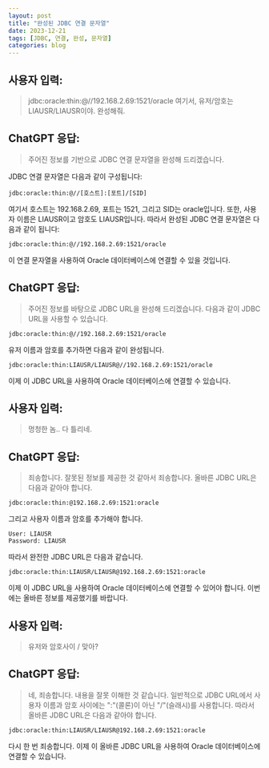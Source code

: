 ```yaml
---
layout: post
title: "완성된 JDBC 연결 문자열"
date: 2023-12-21
tags: [JDBC, 연결, 완성, 문자열]
categories: blog
---
```


## 사용자 입력:
> jdbc:oracle:thin:@//192.168.2.69:1521/oracle 여기서, 유저/암호는 LIAUSR/LIAUSR이야. 완성해줘.

## ChatGPT 응답:
> 주어진 정보를 기반으로 JDBC 연결 문자열을 완성해 드리겠습니다.

JDBC 연결 문자열은 다음과 같이 구성됩니다:

```
jdbc:oracle:thin:@//[호스트]:[포트]/[SID]
```

여기서 호스트는 192.168.2.69, 포트는 1521, 그리고 SID는 oracle입니다. 또한, 사용자 이름은 LIAUSR이고 암호도 LIAUSR입니다. 따라서 완성된 JDBC 연결 문자열은 다음과 같이 됩니다:

```
jdbc:oracle:thin:@//192.168.2.69:1521/oracle
```

이 연결 문자열을 사용하여 Oracle 데이터베이스에 연결할 수 있을 것입니다.

## ChatGPT 응답:
> 주어진 정보를 바탕으로 JDBC URL을 완성해 드리겠습니다. 다음과 같이 JDBC URL을 사용할 수 있습니다.

```
jdbc:oracle:thin:@//192.168.2.69:1521/oracle
```

유저 이름과 암호를 추가하면 다음과 같이 완성됩니다.

```
jdbc:oracle:thin:LIAUSR/LIAUSR@//192.168.2.69:1521/oracle
```

이제 이 JDBC URL을 사용하여 Oracle 데이터베이스에 연결할 수 있습니다.

## 사용자 입력:
> 멍청한 놈.. 다 틀리네.

## ChatGPT 응답:
> 죄송합니다. 잘못된 정보를 제공한 것 같아서 죄송합니다. 올바른 JDBC URL은 다음과 같아야 합니다.

```
jdbc:oracle:thin:@192.168.2.69:1521:oracle
```

그리고 사용자 이름과 암호를 추가해야 합니다.

```
User: LIAUSR
Password: LIAUSR
```

따라서 완전한 JDBC URL은 다음과 같습니다.

```
jdbc:oracle:thin:LIAUSR/LIAUSR@192.168.2.69:1521:oracle
```

이제 이 JDBC URL을 사용하여 Oracle 데이터베이스에 연결할 수 있어야 합니다. 이번에는 올바른 정보를 제공했기를 바랍니다.

## 사용자 입력:
> 유저와 암호사이 / 맞아?

## ChatGPT 응답:
> 네, 죄송합니다. 내용을 잘못 이해한 것 같습니다. 일반적으로 JDBC URL에서 사용자 이름과 암호 사이에는 ":"(콜론)이 아닌 "/"(슬래시)를 사용합니다. 따라서 올바른 JDBC URL은 다음과 같아야 합니다.

```
jdbc:oracle:thin:LIAUSR/LIAUSR@192.168.2.69:1521:oracle
```

다시 한 번 죄송합니다. 이제 이 올바른 JDBC URL을 사용하여 Oracle 데이터베이스에 연결할 수 있습니다.

